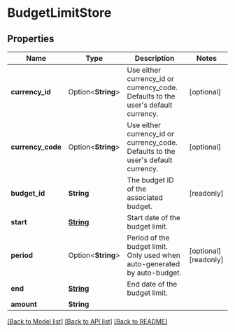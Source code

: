 # BudgetLimitStore

## Properties

Name | Type | Description | Notes
------------ | ------------- | ------------- | -------------
**currency_id** | Option<**String**> | Use either currency_id or currency_code. Defaults to the user's default currency. | [optional]
**currency_code** | Option<**String**> | Use either currency_id or currency_code. Defaults to the user's default currency. | [optional]
**budget_id** | **String** | The budget ID of the associated budget. | [readonly]
**start** | [**String**](string.md) | Start date of the budget limit. | 
**period** | Option<**String**> | Period of the budget limit. Only used when auto-generated by auto-budget. | [optional][readonly]
**end** | [**String**](string.md) | End date of the budget limit. | 
**amount** | **String** |  | 

[[Back to Model list]](../README.md#documentation-for-models) [[Back to API list]](../README.md#documentation-for-api-endpoints) [[Back to README]](../README.md)


